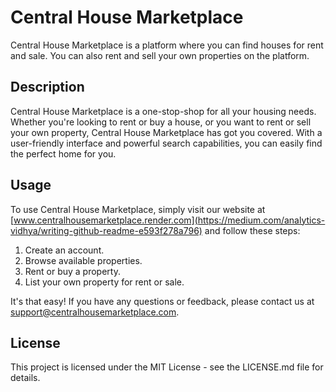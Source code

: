# Central House Marketplace

Central House Marketplace is a platform where you can find houses for rent and sale. You can also rent and sell your own properties on the platform.

## Description

Central House Marketplace is a one-stop-shop for all your housing needs. Whether you're looking to rent or buy a house, or you want to rent or sell your own property, Central House Marketplace has got you covered. With a user-friendly interface and powerful search capabilities, you can easily find the perfect home for you.

## Usage

To use Central House Marketplace, simply visit our website at [www.centralhousemarketplace.render.com](https://medium.com/analytics-vidhya/writing-github-readme-e593f278a796) and follow these steps:

1. Create an account.
2. Browse available properties.
3. Rent or buy a property.
4. List your own property for rent or sale.

It's that easy! If you have any questions or feedback, please contact us at support@centralhousemarketplace.com.

## License

This project is licensed under the MIT License - see the LICENSE.md file for details.
